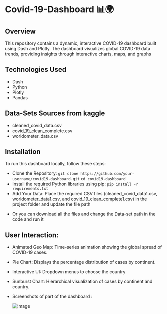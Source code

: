 # Covid-19-Dashboard 📊🌍
## Overview
This repository contains a dynamic, interactive COVID-19 dashboard built using Dash and Plotly. The dashboard visualizes global COVID-19 data trends, providing insights through interactive charts, maps, and graphs
## Technologies Used
- Dash
- Python
- Plotly
- Pandas
## Data-Sets Sources from kaggle
- cleaned_covid_data.csv
- covid_19_clean_complete.csv
- worldometer_data.csv
## Installation
To run this dashboard locally, follow these steps:
  * Clone the Repository:
      ``` git clone https://github.com/your-username/covid19-dashboard.git ```
      ```cd covid19-dashboard ```
  * Install the required Python libraries using pip:
      ```pip install -r requirements.txt```
  * Add Your Data:
      Place the required CSV files (cleaned_covid_data1.csv, worldometer_data1.csv, and covid_19_clean_complete1.csv) in the project folder and update the file path

 -  Or you can download all the files and change the Data-set path in the code and run it

## User Interaction:
- Animated Geo Map: Time-series animation showing the global spread of COVID-19 cases.
- Pie Chart: Displays the percentage distribution of cases by continent.
- Interactive UI: Dropdown menus to choose the country
- Sunburst Chart: Hierarchical visualization of cases by continent and country.
- Screenshots of part of the dashboard :

   ![image](https://github.com/user-attachments/assets/05a696e8-1711-4ff9-b34a-40b87d68d989)
   

